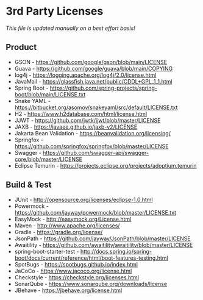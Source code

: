 # 3rd Party Licenses

*This file is updated manually on a best effort basis!*

## Product

* GSON                     - https://github.com/google/gson/blob/main/LICENSE
* Guava                    - https://github.com/google/guava/blob/main/COPYING
* log4j                    - https://logging.apache.org/log4j/2.0/license.html
* JavaMail                 - https://glassfish.java.net/public/CDDL+GPL_1_1.html
* Spring Boot              - https://github.com/spring-projects/spring-boot/blob/main/LICENSE.txt
* Snake YAML               - https://bitbucket.org/asomov/snakeyaml/src/default/LICENSE.txt
* H2                       - https://www.h2database.com/html/license.html
* JJWT                     - https://github.com/jwtk/jjwt/blob/master/LICENSE
* JAXB                     - https://javaee.github.io/jaxb-v2/LICENSE
* Jakarta Bean Validation  - https://beanvalidation.org/licensing/
* Springfox                - https://github.com/springfox/springfox/blob/master/LICENSE
* Swagger                  - https://github.com/swagger-api/swagger-core/blob/master/LICENSE
* Eclipse Temurin          - https://projects.eclipse.org/projects/adoptium.temurin

## Build & Test

* JUnit                     - http://opensource.org/licenses/eclipse-1.0.html
* Powermock                 - https://github.com/jayway/powermock/blob/master/LICENSE.txt
* EasyMock                  - http://easymock.org/License.html
* Maven                     - http://www.apache.org/licenses/
* Gradle                    - https://gradle.org/license/
* JsonPath                  - https://github.com/jayway/JsonPath/blob/master/LICENSE
* Awaitility                - https://github.com/awaitility/awaitility/blob/master/LICENSE
* spring-boot-starter-test  - http://docs.spring.io/spring-boot/docs/current/reference/html/boot-features-testing.html
* SpotBugs                  - https://spotbugs.github.io/index.html
* JaCoCo                    - https://www.jacoco.org/license.html
* Checkstyle                - https://checkstyle.org/licenses.html
* SonarQube                 - https://www.sonarqube.org/downloads/license
* JBehave                   - https://jbehave.org/license.html



